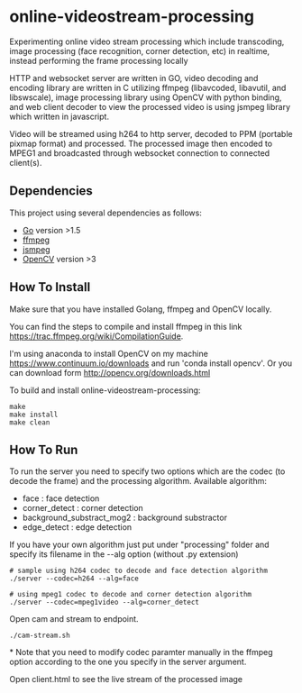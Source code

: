 # online-videostream-processing
Experimenting online video stream processing which include transcoding, image processing (face recognition, corner detection, etc) in realtime, instead performing the frame processing locally

HTTP and websocket server are written in GO, video decoding and encoding library are written in C utilizing ffmpeg (libavcoded, libavutil, and libswscale), image processing library using OpenCV with python binding, and web client decoder to view the processed video is using jsmpeg library which written in javascript.

Video will be streamed using h264 to http server, decoded to PPM (portable pixmap format) and processed. The processed image then encoded to MPEG1 and broadcasted through websocket connection to connected client(s). 

## Dependencies
This project using several dependencies as follows:
- [Go](https://golang.org/) version >1.5
- [ffmpeg](http://ffmpeg.org)
- [jsmpeg](https://github.com/phoboslab/jsmpeg)
- [OpenCV](http://opencv.org/) version >3

## How To Install
Make sure that you have installed Golang, ffmpeg and OpenCV locally. 

You can find the steps to compile and install ffmpeg in this link <https://trac.ffmpeg.org/wiki/CompilationGuide>.

I'm using anaconda to install OpenCV on my machine <https://www.continuum.io/downloads> and run 'conda install opencv'. Or you can download form http://opencv.org/downloads.html

To build and install online-videostream-processing:
```
make
make install
make clean
```
## How To Run
To run the server you need to specify two options which are the codec (to decode the frame) and the processing algorithm. Available algorithm:
- face : face detection
- corner_detect : corner detection
- background_substract_mog2 : background substractor
- edge_detect : edge detection

If you have your own algorithm just put under "processing" folder and specify its filename in the --alg option (without .py extension)
```shell
# sample using h264 codec to decode and face detection algorithm
./server --codec=h264 --alg=face

# using mpeg1 codec to decode and corner detection algorithm
./server --codec=mpeg1video --alg=corner_detect
```
Open cam and stream to endpoint.
```
./cam-stream.sh
```

\* Note that you need to modify codec paramter manually in the ffmpeg option according to the one you specify in the server argument.

Open client.html to see the live stream of the processed image
